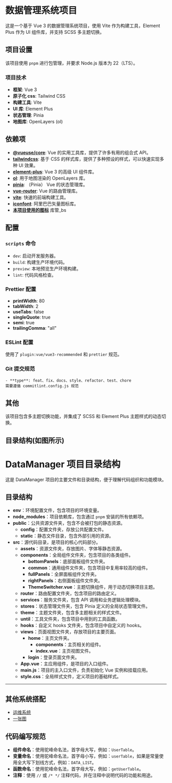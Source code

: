 # 数据管理系统项目

这是一个基于 Vue 3 的数据管理系统项目，使用 Vite 作为构建工具，Element Plus 作为 UI 组件库，并支持 SCSS 多主题切换。

## 项目设置

该项目使用 `pnpm` 进行包管理，并要求 Node.js 版本为 22（LTS）。

### 项目技术

- **框架**: Vue 3
- **原子化 css**: Tailwind CSS
- **构建工具**: Vite
- **UI 库**: Element Plus
- **状态管理**: Pinia
- **地图库**: OpenLayers (ol)

## 依赖项

- **[@vueuse/core](https://vueuse.org/)**: Vue 的实用工具库，提供了许多有用的组合式 API。
- **[tailwindcss](https://tailwindcss.com/)**: 基于 CSS 的样式库，提供了多种预设的样式，可以快速实现多种 UI 效果。
- **[element-plus](https://element-plus.org/)**: Vue 3 的高级 UI 组件库。
- **[ol](https://openlayers.org/)**: 用于地图渲染的 OpenLayers 库。
- **[pinia](https://pinia.vuejs.org/)**: （Pinia） Vue 的状态管理库。
- **[vue-router](https://router.vuejs.org/)**: Vue 的路由管理库。
- **[vite](https://vitejs.dev/)**: 快速的前端构建工具。
- **[iconfont](https://www.iconfont.cn/)**: 阿里巴巴矢量图标库。
- **[本项目使用的图标](https://www.iconfont.cn/invite?type=project&token=dXWDYajzHwQhcY5W#邀请你加入「库管_bs」)** 库管\_bs

## 配置

### `scripts` 命令

- `dev`: 启动开发服务器。
- `build`: 构建生产环境代码。
- `preview`: 本地预览生产环境构建。
- `lint`: 代码风格检查。

### Prettier 配置

- **printWidth**: 80
- **tabWidth**: 2
- **useTabs**: false
- **singleQuote**: true
- **semi**: true
- **trailingComma**: "all"

### ESLint 配置

使用了 `plugin:vue/vue3-recommended` 和 `prettier` 规范。

### Git 提交规范

```
- **type**: feat、fix、docs、style、refactor、test、chore
需要遵循 commitlint.config.js 规范

```

## 其他

该项目包含多主题切换功能，并集成了 SCSS 和 Element Plus 主题样式的动态切换。

## 目录结构(如图所示)

# DataManager 项目目录结构

这是 DataManager 项目的主要文件和目录结构，便于理解代码组织和功能模块。

## 目录结构

- **env**：环境配置文件，包含项目的环境变量。
- **node_modules**：项目依赖库，包含通过 `pnpm` 安装的所有依赖项。
- **public**：公共资源文件夹，包含不会被打包的静态资源。
  - **config**：配置文件夹，存放公共配置文件。
  - **static**：静态文件目录，包含外部引用的资源。
- **src**：源代码目录，是项目的核心代码部分。
  - **assets**：资源文件夹，存放图片、字体等静态资源。
  - **components**：全局组件文件夹，包含项目的各类组件。
    - **bottomPanels**：底部面板组件文件夹。
    - **common**：通用组件文件夹，包含项目中复用率较高的组件。
    - **fullPanels**：全屏面板组件文件夹。
    - **rightPanels**：右侧面板组件文件夹。
    - **ThemeSwitcher.vue**：主题切换组件，用于动态切换项目主题。
  - **router**：路由配置文件夹，包含项目的路由定义。
  - **services**：服务文件夹，包含 API 调用和业务逻辑处理模块。
  - **stores**：状态管理文件夹，包含 Pinia 定义的全局状态管理文件。
  - **theme**：主题文件夹，包含多主题相关的样式文件。
  - **until**：工具文件夹，包含项目中用到的工具函数。
  - **hooks**：自定义 hooks 文件夹，包含项目中自定义的 hooks。
  - **views**：页面视图文件夹，存放项目的主要页面。
    - **home**：主页文件夹。
      - **components**：主页相关的组件。
      - **index.vue**：主页视图文件。
    - **login**：登录页面文件夹。
  - **App.vue**：主应用组件，是项目的入口组件。
  - **main.js**：项目的主入口文件，负责初始化 Vue 实例和挂载应用。
  - **style.css**：全局样式文件，定义项目的基础样式。

---


## 其他系统搭配

- [运维系统](http://222.190.118.45:18080/backendclient)
- [一张图](http://222.190.118.45:18080/2d3dsystem)

## 代码编写规范

- **组件命名**：使用驼峰命名法，首字母大写，例如：`UserTable`。
- **变量命名**：使用驼峰命名法，首字母小写，例如：`userTable`，如果是常量使用全大写下划线方式，例如：`DATA_LIST`。
- **函数命名**：使用驼峰命名法，首字母大写，例如：`getUserTable`。
- **注释**：使用 `//` 或 `/* */` 注释代码，并在注释中说明代码的功能和用途。

